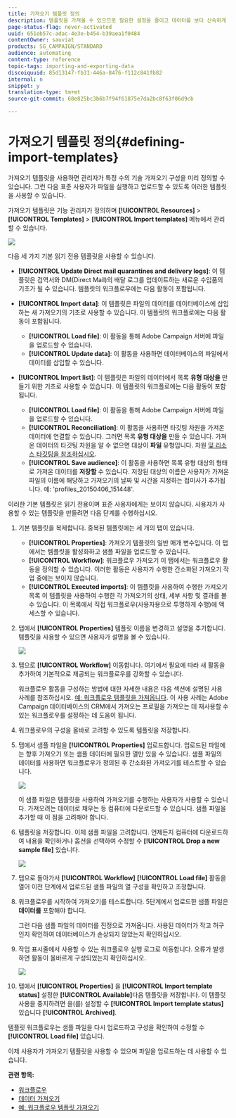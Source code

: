 ```yaml
---
title: 가져오기 템플릿 정의
description: 템플릿을 가져올 수 있으므로 필요한 설정을 줄이고 데이터를 보다 신속하게 가져올 수 있습니다.
page-status-flag: never-activated
uuid: 651eb57c-adac-4e3e-b454-b39aea1f0484
contentOwner: sauviat
products: SG_CAMPAIGN/STANDARD
audience: automating
content-type: reference
topic-tags: importing-and-exporting-data
discoiquuid: 85d13147-fb31-446a-8476-f112c841fb82
internal: n
snippet: y
translation-type: tm+mt
source-git-commit: 68e825bc3b6b7f94f61875e7da2bc8f63f06d9cb

---
```



# 가져오기 템플릿 정의{#defining-import-templates}

가져오기 템플릿을 사용하면 관리자가 특정 수의 기술 가져오기 구성을 미리 정의할 수 있습니다. 그런 다음 표준 사용자가 파일을 실행하고 업로드할 수 있도록 이러한 템플릿을 사용할 수 있습니다.

가져오기 템플릿은 기능 관리자가 정의하며 **[!UICONTROL Resources]** > **[!UICONTROL Templates]** > **[!UICONTROL Import templates]** 메뉴에서 관리할 수 있습니다.

![](assets/import_template_list.png)

다음 세 가지 기본 읽기 전용 템플릿을 사용할 수 있습니다.

* **[!UICONTROL Update Direct mail quarantines and delivery logs]**: 이 템플릿은 검역서와 DM(Direct Mail)의 배달 로그를 업데이트하는 새로운 수입품의 기초가 될 수 있습니다. 템플릿의 워크플로우에는 다음 활동이 포함됩니다.
* **[!UICONTROL Import data]**: 이 템플릿은 파일의 데이터를 데이터베이스에 삽입하는 새 가져오기의 기초로 사용할 수 있습니다. 이 템플릿의 워크플로에는 다음 활동이 포함됩니다.

   * **[!UICONTROL Load file]**: 이 활동을 통해 Adobe Campaign 서버에 파일을 업로드할 수 있습니다.
   * **[!UICONTROL Update data]**: 이 활동을 사용하면 데이터베이스의 파일에서 데이터를 삽입할 수 있습니다.

* **[!UICONTROL Import list]**: 이 템플릿은 파일의 데이터에서 목록 **유형 대상을** 만들기 위한 기초로 사용할 수 있습니다. 이 템플릿의 워크플로에는 다음 활동이 포함됩니다.

   * **[!UICONTROL Load file]**: 이 활동을 통해 Adobe Campaign 서버에 파일을 업로드할 수 있습니다.
   * **[!UICONTROL Reconciliation]**: 이 활동을 사용하면 타깃팅 차원을 가져온 데이터에 연결할 수 있습니다. 그러면 목록 **유형 대상을** 만들 수 있습니다. 가져온 데이터의 타깃팅 차원을 알 수 없으면 대상이 **파일** 유형입니다. 차원 [및 리소스 타깃팅을 참조하십시오](../../automating/using/query.md#targeting-dimensions-and-resources).
   * **[!UICONTROL Save audience]**: 이 활동을 사용하면 목록 유형 대상의 형태로 가져온 데이터를 **저장할** 수 있습니다. 저장된 대상의 이름은 사용자가 가져온 파일의 이름에 해당하고 가져오기의 날짜 및 시간을 지정하는 접미사가 추가됩니다. 예: &#39;profiles_20150406_151448&#39;.

이러한 기본 템플릿은 읽기 전용이며 표준 사용자에게는 보이지 않습니다. 사용자가 사용할 수 있는 템플릿을 만들려면 다음 단계를 수행하십시오.

1. 기본 템플릿을 복제합니다. 중복된 템플릿에는 세 개의 탭이 있습니다.

   * **[!UICONTROL Properties]**: 가져오기 템플릿의 일반 매개 변수입니다. 이 탭에서는 템플릿을 활성화하고 샘플 파일을 업로드할 수 있습니다.
   * **[!UICONTROL Workflow]**: 워크플로우 가져오기 이 탭에서는 워크플로우 활동을 정의할 수 있습니다. 이러한 활동은 사용자가 수행한 간소화된 가져오기 작업 중에는 보이지 않습니다.
   * **[!UICONTROL Executed imports]**: 이 템플릿을 사용하여 수행한 가져오기 목록 이 템플릿을 사용하여 수행한 각 가져오기의 상태, 세부 사항 및 결과를 볼 수 있습니다. 이 목록에서 직접 워크플로우(사용자용으로 투명하게 수행)에 액세스할 수 있습니다.

1. 탭에서 **[!UICONTROL Properties]** 템플릿 이름을 변경하고 설명을 추가합니다. 템플릿을 사용할 수 있으면 사용자가 설명을 볼 수 있습니다.

   ![](assets/simplified_import_model1.png)

1. 탭으로 **[!UICONTROL Workflow]** 이동합니다. 여기에서 필요에 따라 새 활동을 추가하여 기본적으로 제공되는 워크플로우를 강화할 수 있습니다.

   워크플로우 활동을 구성하는 방법에 대한 자세한 내용은 다음 섹션에 설명된 사용 사례를 참조하십시오. [예: 워크플로우 템플릿을 가져옵니다](../../automating/using/importing-data.md#example--import-workflow-template). 이 사용 사례는 Adobe Campaign 데이터베이스의 CRM에서 가져오는 프로필을 가져오는 데 재사용할 수 있는 워크플로우를 설정하는 데 도움이 됩니다.

1. 워크플로우의 구성을 올바로 고려할 수 있도록 템플릿을 저장합니다.
1. 탭에서 샘플 파일을 **[!UICONTROL Properties]** 업로드합니다. 업로드된 파일에는 향후 가져오기 또는 샘플 데이터에 필요한 열만 있을 수 있습니다. 샘플 파일의 데이터를 사용하면 워크플로우가 정의된 후 간소화된 가져오기를 테스트할 수 있습니다.

   ![](assets/import_template_sample.png)

   이 샘플 파일은 템플릿을 사용하여 가져오기를 수행하는 사용자가 사용할 수 있습니다. 가져오려는 데이터로 채우는 등 컴퓨터에 다운로드할 수 있습니다. 샘플 파일을 추가할 때 이 점을 고려해야 합니다.

1. 템플릿을 저장합니다. 이제 샘플 파일을 고려합니다. 언제든지 컴퓨터에 다운로드하여 내용을 확인하거나 옵션을 선택하여 수정할 수 **[!UICONTROL Drop a new sample file]** 있습니다.

   ![](assets/simplified_import_model2.png)

1. 탭으로 돌아가서 **[!UICONTROL Workflow]** **[!UICONTROL Load file]** 활동을 열어 이전 단계에서 업로드된 샘플 파일의 열 구성을 확인하고 조정합니다.
1. 워크플로우를 시작하여 가져오기를 테스트합니다. 5단계에서 업로드한 샘플 파일은 **데이터를** 포함해야 합니다.

   그런 다음 샘플 파일의 데이터를 진정으로 가져옵니다. 사용된 데이터가 작고 허구인지 확인하여 데이터베이스가 손상되지 않았는지 확인하십시오.

1. 작업 표시줄에서 사용할 수 있는 워크플로우 실행 로그로 이동합니다. 오류가 발생하면 활동이 올바르게 구성되었는지 확인하십시오.

   ![](assets/simplified_import_model3.png)

1. 탭에서 **[!UICONTROL Properties]** 을 **[!UICONTROL Import template status]** 설정한 **[!UICONTROL Available]**&#x200B;다음 템플릿을 저장합니다. 이 템플릿 사용을 중지하려면 을(를) 설정할 수 **[!UICONTROL Import template status]** 있습니다 **[!UICONTROL Archived]**.

템플릿 워크플로우는 샘플 파일을 다시 업로드하고 구성을 확인하여 수정할 수 **[!UICONTROL Load file]** 있습니다.

이제 사용자가 가져오기 템플릿을 사용할 수 있으며 파일을 업로드하는 데 사용할 수 있습니다.

**관련 항목:**

* [워크플로우](../../automating/using/get-started-workflows.md)
* [데이터 가져오기](../../automating/using/importing-data.md)
* [예: 워크플로우 템플릿 가져오기](../../automating/using/importing-data.md#example--import-workflow-template)

